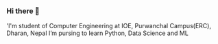 ### Hi there 👋
'I'm student of Computer Engineering at IOE, Purwanchal Campus(ERC), Dharan, Nepal
I’m pursing to learn Python, Data Science and ML

<!--
**Prabesh1sharma/Prabesh1sharma** is a ✨ _special_ ✨ repository because its `README.md` (this file) appears on your GitHub profile.

Here are some ideas to get you started:

- 🔭 I’m currently working on ...
- 🌱 I’m currently learning ...
- 👯 I’m looking to collaborate on ...
- 🤔 I’m looking for help with ...
- 💬 Ask me about ...
- 📫 How to reach me: ...
- 😄 Pronouns: ...
- ⚡ Fun fact: ...
-->
